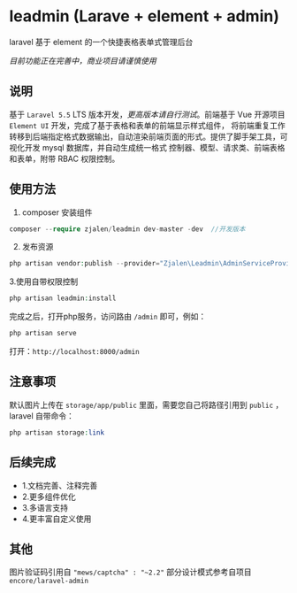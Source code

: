 # leadmin (Larave + element + admin)
laravel 基于 element 的一个快捷表格表单式管理后台

*目前功能正在完善中，商业项目请谨慎使用*
## 说明
基于 `Laravel 5.5` LTS 版本开发，*更高版本请自行测试*。前端基于 Vue 开源项目 `Element UI` 开发，完成了基于表格和表单的前端显示样式组件，
将前端重复工作转移到后端指定格式数据输出，自动渲染前端页面的形式。提供了脚手架工具，可视化开发 mysql 数据库，并自动生成统一格式
控制器、模型、请求类、前端表格和表单，附带 RBAC 权限控制。

## 使用方法

1. composer 安装组件
```php
composer --require zjalen/leadmin dev-master -dev  //开发版本
```

2. 发布资源
```php
php artisan vendor:publish --provider="Zjalen\Leadmin\AdminServiceProvider"
```

3.使用自带权限控制

```php
php artisan leadmin:install
```

完成之后，打开php服务，访问路由 `/admin` 即可，例如：
```php
php artisan serve
```
打开：`http://localhost:8000/admin`

## 注意事项
默认图片上传在 `storage/app/public` 里面，需要您自己将路径引用到 `public` ，laravel 自带命令：
```php
php artisan storage:link
```

## 后续完成
- 1.文档完善、注释完善
- 2.更多组件优化
- 3.多语言支持
- 4.更丰富自定义使用

## 其他
图片验证码引用自 `"mews/captcha" : "~2.2"` 
部分设计模式参考自项目 `encore/laravel-admin`
